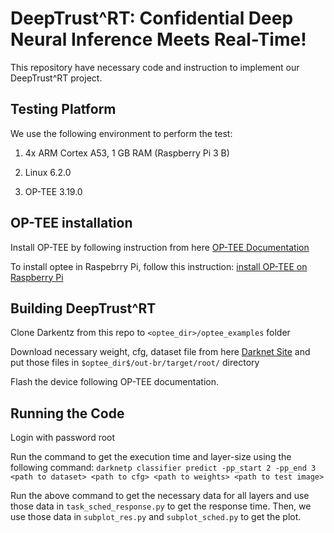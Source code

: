 
# DeepTrust^RT: Confidential Deep Neural Inference Meets Real-Time!

This repository have necessary code and instruction to implement our DeepTrust^RT project.

## Testing Platform

We use the following environment to perform the test:
1. 4x ARM Cortex A53, 1 GB RAM (Raspberry Pi 3 B)

3. Linux 6.2.0

3. OP-TEE 3.19.0

## OP-TEE installation

Install OP-TEE by following instruction from here [OP-TEE Documentation](https://optee.readthedocs.io/en/latest/building/index.html)

To install optee in Raspebrry Pi, follow this instruction: [install OP-TEE on Raspberry Pi](https://optee.readthedocs.io/en/latest/building/devices/rpi3.html)

## Building DeepTrust^RT 

Clone Darkentz from this repo to `<optee_dir>/optee_examples` folder

Download necessary weight, cfg, dataset file from here [Darknet Site](https://pjreddie.com/darknet/) and put those files in `$optee_dir$/out-br/target/root/` directory

Flash the device following OP-TEE documentation.

## Running the Code

Login with password root

Run the command to get the  execution time and layer-size using the following command: `darknetp classifier predict -pp_start 2 -pp_end 3 <path to dataset> <path to cfg> <path to weights> <path to test image>`

Run the above command to get the necessary data for all layers and use those data in `task_sched_response.py` to get the response time. Then, we use those data in `subplot_res.py` and `subplot_sched.py` to get the plot.




